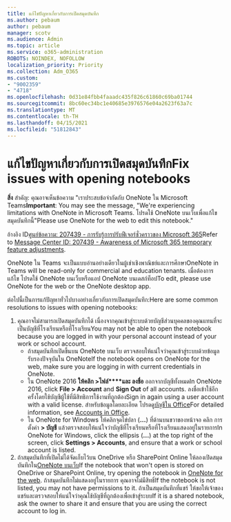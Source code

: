 ```yaml
---
title: แก้ไขปัญหาเกี่ยวกับการเปิดสมุดบันทึก
ms.author: pebaum
author: pebaum
manager: scotv
ms.audience: Admin
ms.topic: article
ms.service: o365-administration
ROBOTS: NOINDEX, NOFOLLOW
localization_priority: Priority
ms.collection: Adm_O365
ms.custom:
- "9002359"
- "4718"
ms.openlocfilehash: 0d31e84fbb4faaadc435f826c61860c69ba01744
ms.sourcegitcommit: 8bc60ec34bc1e40685e3976576e04a2623f63a7c
ms.translationtype: MT
ms.contentlocale: th-TH
ms.lasthandoff: 04/15/2021
ms.locfileid: "51812843"
---
```

# <a name="fix-issues-with-opening-notebooks"></a><span data-ttu-id="8f0a5-102">แก้ไขปัญหาเกี่ยวกับการเปิดสมุดบันทึก</span><span class="sxs-lookup"><span data-stu-id="8f0a5-102">Fix issues with opening notebooks</span></span>

<span data-ttu-id="8f0a5-103">**สิ่ง** สําคัญ: คุณอาจเห็นข้อความ "เราประสบข้อจํากัดกับ OneNote ใน Microsoft Teams</span><span class="sxs-lookup"><span data-stu-id="8f0a5-103">**Important**: You may see the message, "We're experiencing limitations with OneNote in Microsoft Teams.</span></span> <span data-ttu-id="8f0a5-104">โปรดใช้ OneNote บนเว็บเพื่อแก้ไขสมุดบันทึกนี้"</span><span class="sxs-lookup"><span data-stu-id="8f0a5-104">Please use OneNote for the web to edit this notebook."</span></span>

<span data-ttu-id="8f0a5-105">อ้างอิง ID[ศูนย์ข้อความ: 207439 - การรับรู้การปรับฟีเจอร์ชั่วคราวของ Microsoft 365](https://admin.microsoft.com/Adminportal/Home?source=applauncher#MessageCenter?id=MC207439)</span><span class="sxs-lookup"><span data-stu-id="8f0a5-105">Refer to [Message Center ID: 207439 - Awareness of Microsoft 365 temporary feature adjustments](https://admin.microsoft.com/Adminportal/Home?source=applauncher#MessageCenter?id=MC207439).</span></span>

<span data-ttu-id="8f0a5-106">OneNote ใน Teams จะเป็นแบบอ่านอย่างเดียวในผู้เช่าเชิงพาณิชย์และการศึกษา</span><span class="sxs-lookup"><span data-stu-id="8f0a5-106">OneNote in Teams will be read-only for commercial and education tenants.</span></span> <span data-ttu-id="8f0a5-107">เมื่อต้องการแก้ไข โปรดใช้ OneNote บนเว็บหรือแอป OneNote บนเดสก์ท็อป</span><span class="sxs-lookup"><span data-stu-id="8f0a5-107">To edit, please use OneNote for the web or the OneNote desktop app.</span></span>

<span data-ttu-id="8f0a5-108">ต่อไปนี้เป็นการแก้ปัญหาทั่วไปบางอย่างเกี่ยวกับการเปิดสมุดบันทึก:</span><span class="sxs-lookup"><span data-stu-id="8f0a5-108">Here are some common resolutions to issues with opening notebooks:</span></span>

1. <span data-ttu-id="8f0a5-109">คุณอาจไม่สามารถเปิดสมุดบันทึกได้ เนื่องจากคุณเข้าสู่ระบบด้วยบัญชีส่วนบุคคลของคุณแทนที่จะเป็นบัญชีที่โรงเรียนหรือที่โรงเรียน</span><span class="sxs-lookup"><span data-stu-id="8f0a5-109">You may not be able to open the notebook because you are logged in with your personal account instead of your work or school account.</span></span>
    - <span data-ttu-id="8f0a5-110">ถ้าสมุดบันทึกเปิดขึ้นบน OneNote บนเว็บ ตรวจสอบให้แน่ใจว่าคุณเข้าสู่ระบบด้วยข้อมูลรับรองปัจจุบันใน OneNote</span><span class="sxs-lookup"><span data-stu-id="8f0a5-110">If the notebook opens on OneNote for the web, make sure you are logging in with current credentials in OneNote.</span></span>
    - <span data-ttu-id="8f0a5-111">ใน OneNote 2016 **ให้คลิก >ไฟล์\*\*\*\*และ ลงชื่อ** ออกจากบัญชีทั้งหมด</span><span class="sxs-lookup"><span data-stu-id="8f0a5-111">In OneNote 2016, click **File > Account** and **Sign Out** of all accounts.</span></span> <span data-ttu-id="8f0a5-112">ลงชื่อเข้าใช้อีกครั้งโดยใช้บัญชีผู้ใช้ที่มีสิทธิการใช้งานที่ถูกต้อง</span><span class="sxs-lookup"><span data-stu-id="8f0a5-112">Sign in again using a user account with a valid license.</span></span> <span data-ttu-id="8f0a5-113">สำหรับข้อมูลโดยละเอียด โปรดดู[บัญชีใน Office](https://support.office.com/article/accounts-in-office-628ea040-f265-49de-b986-be09c3ebf8a9)</span><span class="sxs-lookup"><span data-stu-id="8f0a5-113">For detailed information, see [Accounts in Office](https://support.office.com/article/accounts-in-office-628ea040-f265-49de-b986-be09c3ebf8a9).</span></span> 
    - <span data-ttu-id="8f0a5-114">ใน OneNote for Windows ให้คลิกจุดไข่ปลา (**...**) ที่ด้านบนขวาของหน้าจอ คลิก การตั้งค่า **> บัญชี** แล้วตรวจสอบให้แน่ใจว่าบัญชีที่โรงเรียนหรือที่โรงเรียนแสดงอยู่ในรายการ</span><span class="sxs-lookup"><span data-stu-id="8f0a5-114">In OneNote for Windows, click the ellipsis (**…**) at the top right of the screen, click **Settings > Accounts**, and ensure that a work or school account is listed.</span></span> 
2. <span data-ttu-id="8f0a5-115">ถ้าสมุดบันทึกที่เปิดไม่ได้จัดเก็บไว้บน OneDrive หรือ SharePoint Online ให้ลองเปิดสมุดบันทึกใน[OneNote บนเว็บ](https://onenote.com)</span><span class="sxs-lookup"><span data-stu-id="8f0a5-115">If the notebook that won't open is stored on OneDrive or SharePoint Online, try opening the notebook in [OneNote for the web](https://onenote.com).</span></span> <span data-ttu-id="8f0a5-116">ถ้าสมุดบันทึกไม่แสดงอยู่ในรายการ คุณอาจไม่มีสิทธิ์</span><span class="sxs-lookup"><span data-stu-id="8f0a5-116">If the notebook is not listed, you may not have permissions to it.</span></span> <span data-ttu-id="8f0a5-117">ถ้าเป็นสมุดบันทึกที่แชร์ ให้ขอให้เจ้าของแชร์และตรวจสอบให้แน่ใจว่าคุณใช้บัญชีที่ถูกต้องเพื่อเข้าสู่ระบบ</span><span class="sxs-lookup"><span data-stu-id="8f0a5-117">If it is a shared notebook, ask the owner to share it and ensure that you are using the correct account to log in.</span></span>
